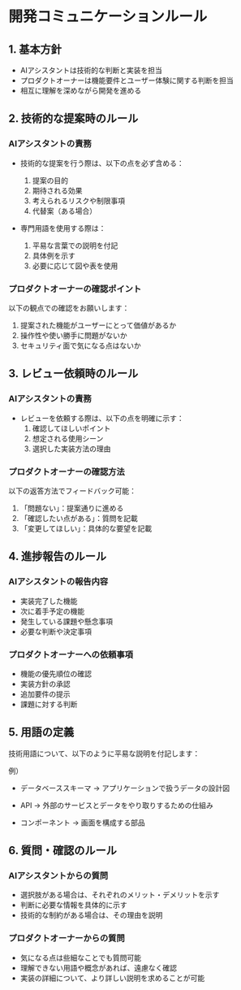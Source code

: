 # 開発コミュニケーションルール

## 1. 基本方針
- AIアシスタントは技術的な判断と実装を担当
- プロダクトオーナーは機能要件とユーザー体験に関する判断を担当
- 相互に理解を深めながら開発を進める

## 2. 技術的な提案時のルール
### AIアシスタントの責務
- 技術的な提案を行う際は、以下の点を必ず含める：
  1. 提案の目的
  2. 期待される効果
  3. 考えられるリスクや制限事項
  4. 代替案（ある場合）

- 専門用語を使用する際は：
  1. 平易な言葉での説明を付記
  2. 具体例を示す
  3. 必要に応じて図や表を使用

### プロダクトオーナーの確認ポイント
以下の観点での確認をお願いします：
1. 提案された機能がユーザーにとって価値があるか
2. 操作性や使い勝手に問題がないか
3. セキュリティ面で気になる点はないか

## 3. レビュー依頼時のルール
### AIアシスタントの責務
- レビューを依頼する際は、以下の点を明確に示す：
  1. 確認してほしいポイント
  2. 想定される使用シーン
  3. 選択した実装方法の理由

### プロダクトオーナーの確認方法
以下の返答方法でフィードバック可能：
1. 「問題ない」：提案通りに進める
2. 「確認したい点がある」：質問を記載
3. 「変更してほしい」：具体的な要望を記載

## 4. 進捗報告のルール
### AIアシスタントの報告内容
- 実装完了した機能
- 次に着手予定の機能
- 発生している課題や懸念事項
- 必要な判断や決定事項

### プロダクトオーナーへの依頼事項
- 機能の優先順位の確認
- 実装方針の承認
- 追加要件の提示
- 課題に対する判断

## 5. 用語の定義
技術用語について、以下のように平易な説明を付記します：

例）
- データベーススキーマ
  → アプリケーションで扱うデータの設計図

- API
  → 外部のサービスとデータをやり取りするための仕組み

- コンポーネント
  → 画面を構成する部品

## 6. 質問・確認のルール
### AIアシスタントからの質問
- 選択肢がある場合は、それぞれのメリット・デメリットを示す
- 判断に必要な情報を具体的に示す
- 技術的な制約がある場合は、その理由を説明

### プロダクトオーナーからの質問
- 気になる点は些細なことでも質問可能
- 理解できない用語や概念があれば、遠慮なく確認
- 実装の詳細について、より詳しい説明を求めることが可能
